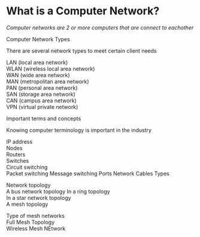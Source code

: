 # What is a Computer Network?
_Computer networks are 2 or more computers that are connect to eachother_

Computer Network Types  

There are several network types to meet certain client needs

LAN (local area network)  
WLAN (wireless local area network)  
WAN (wide area network)  
MAN (metropolitan area network)  
PAN (personal area network)  
SAN (storage area network)  
CAN (campus area network)  
VPN (virtual private network)  

Important terms and concepts  

Knowing computer terminology is important in the industry

IP address  
Nodes  
Routers  
Switches  
  Circuit switching  
  Packet switching 
  Message switching 
Ports 
Network Cables Types  

Network topology  
  A bus network topology
  In a ring topology  
  In a star network topology  
  A mesh topology  
  
Type of mesh networks  
    Full Mesh Topology  
    Wireless Mesh NEtwork  
    
 







